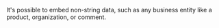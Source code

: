 It's possible to embed non-string data, such as any business entity like a product, organization, or comment.
